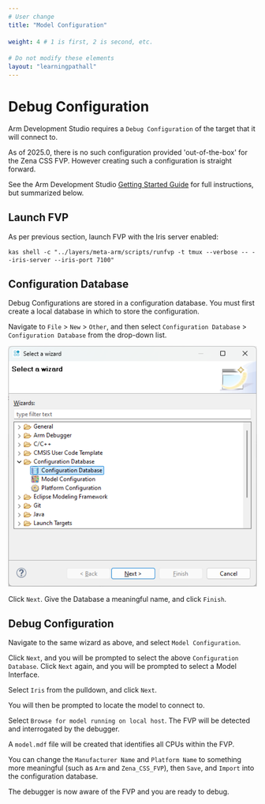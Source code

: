```yaml
---
# User change
title: "Model Configuration"

weight: 4 # 1 is first, 2 is second, etc.

# Do not modify these elements
layout: "learningpathall"
---
```


# Debug Configuration

Arm Development Studio requires a `Debug Configuration` of the target that it will connect to.

As of 2025.0, there is no such configuration provided 'out-of-the-box' for the Zena CSS FVP. However creating such a configuration is straight forward.

See the Arm Development Studio [Getting Started Guide](https://developer.arm.com/documentation/101469/latest/Migrating-from-DS-5-to-Arm-Development-Studio/Connect-to-new-or-custom-models) for full instructions, but summarized below.

## Launch FVP

As per previous section, launch FVP with the Iris server enabled:

```command
kas shell -c "../layers/meta-arm/scripts/runfvp -t tmux --verbose -- --iris-server --iris-port 7100"
```

## Configuration Database

Debug Configurations are stored in a configuration database. You must first create a local database in which to store the configuration.

Navigate to `File` > `New` > `Other`, and then select `Configuration Database` > `Configuration Database` from the drop-down list.

![New Configuration Database](configdb.png)

Click `Next`. Give the Database a meaningful name, and click `Finish`.

## Debug Configuration

Navigate to the same wizard as above, and select `Model Configuration`.

Click `Next`, and you will be prompted to select the above `Configuration Database`. Click `Next` again, and you will be prompted to select a Model Interface.

Select `Iris` from the pulldown, and click `Next`.

You will then be prompted to locate the model to connect to.

Select `Browse for model running on local host`. The FVP will be detected and interrogated by the debugger.

A `model.mdf` file will be created that identifies all CPUs within the FVP.

You can change the `Manufacturer Name` and `Platform Name` to something more meaningful (such as `Arm` and `Zena_CSS_FVP`), then `Save`, and `Import` into the configuration database.

The debugger is now aware of the FVP and you are ready to debug.
